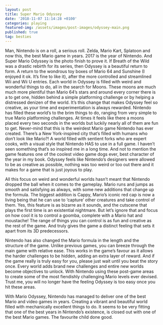 ```yaml
---
layout: post
title: Super Mario Odyssey
date: '2018-11-07 11:14:28 +0100'
categories: playing
featured-img: /assets/images/post-images/odyssey-main.png
published: true
tag: besties
---
```


Man, Nintendo is on a roll, a serious roll. Zelda, Mario Kart, Splatoon and now this, the best Mario game in years. 2017 is the year of Nintendo. And Super Mario Odyssey is the photo finish to prove it.
If Breath of the Wild was a drastic rebirth for its series, then Odyssey is a beautiful return to form. A return to the wondrous toy boxes of Mario 64 and Sunshine (I enjoyed it ok. It’s fine to like it), after the more controlled and streamlined Wii and Wii U entries. Each world in Odyssey is filled with weird and wonderful things to do, all in the search for Moons. These moons are much much more plentiful than Mario 64’s stars and around every corner there is a to get one, hidden behind a simple platforming challenge or by helping a distressed denizen of the world. It’s this change that makes Odyssey feel so creative, as your time and experimentation is always rewarded. Nintendo has filled these world’s to the brim things to do, ranging from very simple to true Mario platforming challenges. At times it feels like there a moons placed every two seconds in the worlds but luckily nearly all of them are fun to get.
Never-mind that this is the weirdest Mario game Nintendo has ever created. There’s a New York-inspired city that’s filled with humans who don’t look like Mario?! A world filled with sentient forks who are expert cooks, with a visual style that Nintendo HAS to use in a full game. I haven’t seen something that’s so inspired me in a long time. And not to mention the game features one of the coolest video game dogs ever, best character of the year in my book.
Odyssey feels like Nintendo’s designers were allowed to be as creative as possible, nothing was too weird or too out there and it makes for a game that is just joyous to play.

All this focus on weird and wonderful worlds hasn’t meant that Nintendo dropped the ball when it comes to the gameplay. Mario runs and jumps as smooth and satisfying as always, with some new additions that change up the formula. The biggest addition is Cappy, Mario’s iconic red cap is now a living being that he can use to ‘capture’ other creatures and take control of them. Yes, this feature is as bizarre as it sounds, and the cutscene that plays the first time is an existential nightmare. But let’s ignore that and focus on how cool it is to control a goomba, complete with a Mario hat and moustache! The range of things you can control is as fun and creative as the rest of the game. And truly gives the game a distinct feeling that sets it apart from its 3D predecessors.

Nintendo has also changed the Mario formula in the length and the structure of the game. Unlike previous games, you can breeze through the main game with relative ease. This works in the game’s favour as it allows the harder challenges to be hidden, adding an extra layer of reward. And if the game really is truly easy for you, please just wait until you beat the story once. Every world adds brand new challenges and entire new worlds become objectives to unlock. With Nintendo using these post-game areas to create some of the most fiendishly challenging Mario levels ever devised. Trust me, you will no longer have the feeling Odyssey is too easy once you hit these areas.

With Mario Odyssey, Nintendo has managed to deliver one of the best Mario and video games in years. Creating a vibrant and beautiful world filled with mechanically excellent things to do. It seems to be very fitting that one of the best years in Nintendo’s existence, is closed out with one of the best Mario games. The favourite child done good.

